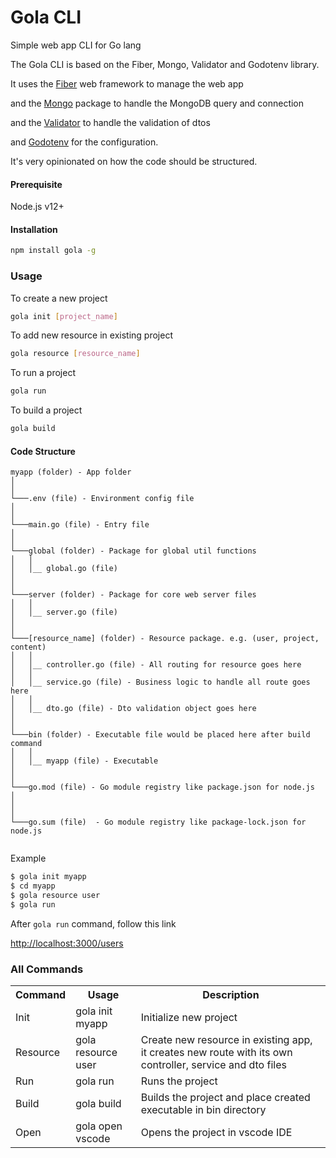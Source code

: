 # Gola CLI

Simple web app CLI for Go lang

The Gola CLI is based on the Fiber, Mongo, Validator and Godotenv library.

It uses the [Fiber](https://docs.gofiber.io/) web framework to manage the web app

and the [Mongo](https://docs.mongodb.com/drivers/go/current/fundamentals/connection/) package to handle the MongoDB query and connection

and the [Validator](https://github.com/go-playground/validator) to handle the validation of dtos

and [Godotenv](https://pkg.go.dev/github.com/joho/godotenv) for the configuration.


It's very opinionated on how the code should be structured.

#### Prerequisite

Node.js v12+


#### Installation

```bash
npm install gola -g
```

### Usage 
To create a new project
```bash
gola init [project_name]
```

To add new resource in existing project

```bash
gola resource [resource_name]
```

To run a project

```bash
gola run
```

To build a project
```bash
gola build
```


#### Code Structure

```
myapp (folder) - App folder
│
│
└───.env (file) - Environment config file
│
│
└───main.go (file) - Entry file
│
│ 
└───global (folder) - Package for global util functions
│   │
│   │__ global.go (file) 
│    
│
└───server (folder) - Package for core web server files
│   │
│   │__ server.go (file)
│
│
└───[resource_name] (folder) - Resource package. e.g. (user, project, content)
│   │
│   │__ controller.go (file) - All routing for resource goes here
│   │
│   │__ service.go (file) - Business logic to handle all route goes here 
│   │
│   │__ dto.go (file) - Dto validation object goes here
│
│
└───bin (folder) - Executable file would be placed here after build command
│   │
│   │__ myapp (file) - Executable
│  
│
└───go.mod (file) - Go module registry like package.json for node.js
│  
│
│
└───go.sum (file)  - Go module registry like package-lock.json for node.js


```

Example 

```bash
$ gola init myapp
$ cd myapp
$ gola resource user
$ gola run
```
After ```gola run``` command, follow this link

[http://localhost:3000/users](http://localhost:3000/users)




### All Commands

<table>
  <tr>
    <th>Command</th>
    <th>Usage</th>
    <th>Description</th>
  </tr>
  <tr>
    <td>Init</td>
    <td>gola init myapp</td>
    <td>Initialize new project</td>
  </tr>
  <tr>
    <td>Resource</td>
    <td>gola resource user </td>
    <td>Create new resource in existing app, it creates new route with its own controller, service and dto files</td>
  </tr>
  <tr>
    <td>Run</td>
    <td>gola run </td>
    <td>Runs the project</td>
  </tr>
  <tr>
    <td>Build</td>
    <td>gola build </td>
    <td>Builds the project and place created executable in bin directory</td>
  </tr>
  <tr>
    <td>Open</td>
    <td>gola open vscode</td>
    <td>Opens the project in vscode IDE</td>
  </tr>
  
</table>


